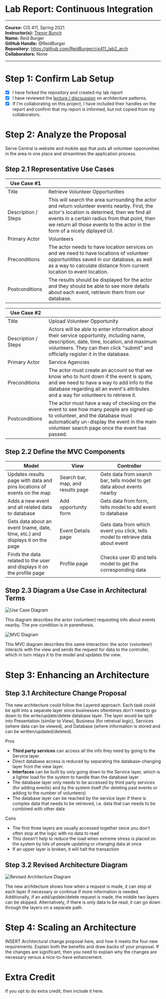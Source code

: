 # Lab Report: Continuous Integration
___
**Course:** CIS 411, Spring 2021  
**Instructor(s):** [Trevor Bunch](https://github.com/trevordbunch)  
**Name:** Reid Burger   
**GitHub Handle:** @ReidBurger  
**Repository:** https://github.com/ReidBurger/cis411_lab2_arch  
**Collaborators:** None
___

# Step 1: Confirm Lab Setup
- [x] I have forked the repository and created my lab report
- [x] I have reviewed the [lecture / discsussion](../assets/04p1_SolutionArchitectures.pdf) on architecture patterns.
- [x] If I'm collaborating on this project, I have included their handles on the report and confirm that my report is informed, but not copied from my collaborators.

# Step 2: Analyze the Proposal
Serve Central is website and mobile app that puts all volunteer opporunities in the area in one place and streamlines the application process.

## Step 2.1 Representative Use Cases  

| Use Case #1 | |
|---|---|
| Title | Retrieve Volunteer Opportunities |
| Description / Steps | This will search the area surrounding the actor and return volunteer events nearby. First, the actor's location is deterined, then we find all events in a certain radius from that point, then we return all those events to the actor in the form of a nicely diplayed UI. |
| Primary Actor | Volunteers |
| Preconditions | The actor needs to have location services on and we need to have locations of volunteer opportunitites saved in our database, as well as a way to calculate distance from current location to event location. |
| Postconditions | The results should be displayed for the actor and they should be able to see more details about each event, retrievin them from our database. |

| Use Case #2 | |
|---|---|
| Title | Upload Volunteer Opportunity |
| Description / Steps | Actors will be able to enter information about their service opportunity, including name, description, date, time, location, and maximum volunteers. They can then click "submit" and officially register it in the database. |
| Primary Actor | Service Agencies |
| Preconditions | The actor must create an account so that we know who to hunt down if the event is spam, and we need to have a way to add info to the database regarding all an event's attributes and a way for volunteers to retrieve it. |
| Postconditions | The actor must have a way of checking on the event to see how many people are signed up to volunteer, and the database must automatically un-display the event in the main volunteer search page once the event has passed. |

## Step 2.2 Define the MVC Components

| Model | View | Controller |
|---|---|---|
| Updates results page with data and pins locations of events on the map | Search bar, map, and results page | Gets data from search bar, tells model to get data about events nearby |
| Adds a new event and all related data to database | Add opportunity form | Gets data from form, tells model to add event to database |
| Gets data about an event (name, date, time, etc.) and displays it on the page | Event Details page | Gets data from which event you click, tells model to retrieve data about event |
| Finds the data related to the user and displays it on the profile page | Profile page | Checks user ID and tells model to get the corresponding data |

## Step 2.3 Diagram a Use Case in Architectural Terms
![Use Case Diagram](../assets/use_case_diagram.png)

This diagram describes the actor (volunteer) requesting info about events nearby. The pre-condition is in parenthesis.

![MVC Diagram](../assets/mvc_diagram.png)

This MVC diagram describes this same interaction: the actor (volunteer) interacts with the view and sends the request for data to the controller, which in turn relays it to the model and updates the view.

# Step 3: Enhancing an Architecture

## Step 3.1 Architecture Change Proposal
The new architecture could follow the Layered approach. Each task could be split into a separate layer since businesses oftentimes don't need to go down to the write/update/delete database layer. The layer would be split into Presentation (similar to View), Business (for retreival logic), Services (where data can be viewed), and Database (where information is stored and can be written/updated/deleted). 

Pros
- **Third party services** can access all the info they need by going to the Service layer
- Direct database access is reduced by separating the database-changing layer from the view layer.
- **Interfaces** can be built by only going down to the Service layer, which is a lighter load for the system to handle than the database layer
- The database layer only needs to be accessed by third party services (for adding events) and by the system itself (for deleting past events or adding to the number of volunteers)
- The database layer can be reached by the service layer if there is complex data that needs to be retrieved, i.e. data that can needs to be combined with other data

Cons
- The first three layers are usually accessed together since you don't often stop at the logic with no data to read
- This doesn't help to reduce the load when extreme stress is placed on the system by lots of people updating or changing data at once
- If an upper layer is broken, it will halt the transaction


## Step 3.2 Revised Architecture Diagram
![Revised Architecture Diagram](../assets/new_arch_diagram.png)

The new architecture shows how when a request is made, it can stop at each layer if necessary or continue if more information is needed. Additionally, if an add/update/delete request is made, the middle two layers can be skipped. Alternatively, if there is only data to be read, it can go down through the layers on a separate path.

# Step 4: Scaling an Architecture
INSERT Architectural change proposal here, and how it meets the four new requirements.  Explain both the benefits and draw backs of your proposal.  If the changes are significant, then you need to explain why the changes are necessary versus a nice-to-have enhancement.

# Extra Credit
If you opt to do extra credit, then include it here.